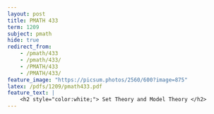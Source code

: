 ```yaml
---
layout: post
title: PMATH 433
term: 1209
subject: pmath
hide: true
redirect_from:
    - /pmath/433
    - /pmath/433/
    - /PMATH/433
    - /PMATH/433/
feature_image: "https://picsum.photos/2560/600?image=875"
latex: /pdfs/1209/pmath433.pdf
feature_text: |
    <h2 style="color:white;"> Set Theory and Model Theory </h2>
---
```



